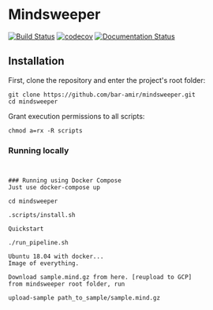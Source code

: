 # Mindsweeper

[![Build Status](https://travis-ci.com/bar-amir/mindsweeper.svg?branch=master)](https://travis-ci.com/bar-amir/mindsweeper)
[![codecov](https://codecov.io/gh/bar-amir/mindsweeper/branch/master/graph/badge.svg)](https://codecov.io/gh/bar-amir/mindsweeper)
[![Documentation Status](https://readthedocs.org/projects/mindsweeper/badge/?version=latest)](https://mindsweeper.readthedocs.io/en/latest/?badge=latest)


## Installation

First, clone the repository and enter the project's root folder:
```
git clone https://github.com/bar-amir/mindsweeper.git
cd mindsweeper
```

Grant execution permissions to all scripts:
```
chmod a=rx -R scripts 
```

### Running locally
```


### Running using Docker Compose
Just use docker-compose up

cd mindsweeper

.scripts/install.sh

Quickstart

./run_pipeline.sh

Ubuntu 18.04 with docker...
Image of everything.

Download sample.mind.gz from here. [reupload to GCP]
from mindsweeper root folder, run

upload-sample path_to_sample/sample.mind.gz
